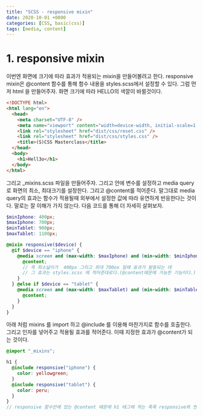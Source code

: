 ```yaml
---
title: "SCSS - responsive mixin"
date: 2020-10-01 +0800
categories: [CSS, basic(css)]
tags: [media, content]
---
```


# 1. responsive mixin

이번엔 화면에 크기에 따라 효과가 적용되는 mixin을 만들어볼려고 한다. responsive mixin은 @content 함수를 통해 함수 내용을 styles.scss에서 설정할 수 있다. 그럼 먼저 html 을 만들어주자. 화면 크기에 따라 HELLO의 색깔이 바뀔것이다.

```html
<!DOCTYPE html>
<html lang="en">
  <head>
    <meta charset="UTF-8" />
    <meta name="viewport" content="width=device-width, initial-scale=1.0" />
    <link rel="stylesheet" href="dist/css/reset.css" />
    <link rel="stylesheet" href="dist/css/styles.css" />
    <title>(S)CSS Masterclass</title>
  </head>
  <body>
    <h1>Hell3o</h1>
  </body>
</html>
```

그리고 \_mixins.scss 파일을 만들어주자. 그리고 안에 변수를 설정하고 media query로 화면의 최소, 최대크기를 설정한다. 그리고 @content를 적어준다. 말그대로 media query의 효과는 함수가 적용될때 외부에서 설정한 값에 따라 유연하게 반응한다는 것이다. 말로는 잘 이해가 가지 않는다. 다음 코드를 통해 더 자세히 살펴보자.

```scss
$minIphone: 400px;
$maxIphone: 700px;
$minTablet: 900px;
$maxTablet: 1100px;

@mixin responsive($device) {
  @if $device == "iphone" {
    @media screen and (max-width: $maxIphone) and (min-width: $minIphone) {
      @content;
      // 즉 최소넓이가  400px 그리고 최대 700ox 일때 효과가 발동되는 데
      // 그 효과는 styles.scss 에 적어준대로다.(@content때문에 가능한 기능이다.)
    }
  } @else if $device == "tablet" {
    @media screen and (max-width: $maxTablet) and (min-width: $minTablet) {
      @content;
    }
  }
}
```

아래 처럼 mixins 를 import 하고 @include 를 이용해 마찬가지로 함수를 호출한다. 그리고 인자를 넣어주고 적용될 효과를 적어준다. 이때 지정한 효과가 @content가 되는 것이다.

```scss
@import "_mixins";

h1 {
  @include responsive("iphone") {
    color: yellowgreen;
  }
  @include responsive("tablet") {
    color: peru;
  }
}
// responsive 함수안에 있는 @content 때문에 h1 태그에 적는 족족 responsive와 연동되어 함께 효과가 나타난다.
```
